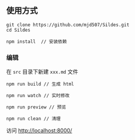 ## 使用方式

    git clone https://github.com/mjd507/Sildes.git
    cd Sildes

    npm install  // 安装依赖


### 编辑 

在 `src` 目录下新建 `xxx.md` 文件

    npm run build // 生成 html

    npm run watch // 实时修改

    npm run preview // 预览

    npm run clean // 清理


访问 <http://localhost:8000/>


    

